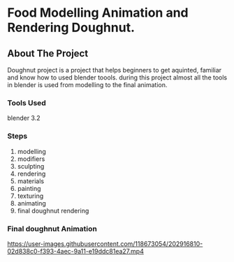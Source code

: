 # Food Modelling Animation and Rendering Doughnut.

## About The Project
Doughnut project is a project that helps beginners to get aquinted, familiar and  know how to used blender toools. during this project almost all the tools in blender is used from modelling to the final animation.

### Tools Used
blender 3.2

### Steps

1. modelling
2. modifiers
3. sculpting
4. rendering
5. materials
6. painting
7. texturing
8. animating
9. final doughnut rendering

### Final doughnut Animation

https://user-images.githubusercontent.com/118673054/202916810-02d838c0-f393-4aec-9a11-e19ddc81ea27.mp4

